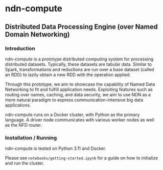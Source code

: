 # ndn-compute

## Distributed Data Processing Engine (over Named Domain Networking)

### Introduction

ndn-compute is a prototype distributed computing system for processing distributed datasets. Typically, these datasets 
are tabular data. Similar to Spark, transformations and reductions are run over a base dataset (called an RDD) to 
lazily obtain a new RDD with the operation applied.

Through this prototype, we aim to showcase the capability of Named Data Networking to fit and fulfill application needs.
Exploiting features such as routing over names, caching, and data security, we aim to use NDN as a more natural 
paradigm to express communication-intensive big data applications.

ndn-compute runs on a Docker cluster, with Python as the primary language. A driver node communicates with various 
worker nodes as well as the NFD router.  

### Installation / Running

ndn-compute is tested on Python 3.11 and Docker.

Please see `notebooks/getting-started.ipynb` for a guide on how to initialize and run the cluster.
